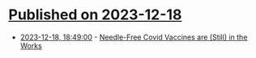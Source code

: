 # [Published on 2023-12-18](index.md)

* [2023-12-18, 18:49:00](https://soylentnews.org/article.pl?sid=23/12/17/053257&from=rss) - [Needle-Free Covid Vaccines are (Still) in the Works](https://soylentnews.org/article.pl?sid=23/12/17/053257&from=rss)
